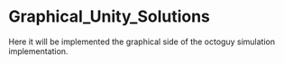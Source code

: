 # Graphical_Unity_Solutions
Here it will be implemented the graphical side of the octoguy simulation implementation.
